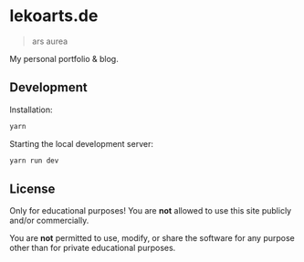 # lekoarts.de
> ars aurea

My personal portfolio & blog.

## Development

Installation:
```bash
yarn
```

Starting the local development server:
```bash
yarn run dev
```

## License

Only for educational purposes! You are **not** allowed to use this site publicly and/or commercially. 

You are **not** permitted to use, modify, or share the software for any purpose other than for private educational purposes.